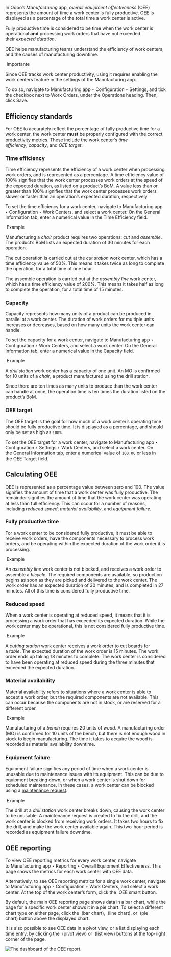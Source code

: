In Odoo’s _Manufacturing_ app, _overall equipment effectiveness_ (OEE) represents the amount of time a work center is fully productive. OEE is displayed as a percentage of the total time a work center is active.

Fully productive time is considered to be time when the work center is operational **and** processing work orders that have not exceeded their _expected duration_.

OEE helps manufacturing teams understand the efficiency of work centers, and the causes of manufacturing downtime.

 Importante

Since OEE tracks work center productivity, using it requires enabling the work centers feature in the settings of the Manufacturing app.

To do so, navigate to Manufacturing app ‣ Configuration ‣ Settings, and tick the checkbox next to Work Orders, under the Operations heading. Then, click Save.

## Efficiency standards[](https://www.odoo.com/documentation/17.0/es/applications/inventory_and_mrp/manufacturing/workflows/oee.html#efficiency-standards "Enlazar permanentemente con este título")

For OEE to accurately reflect the percentage of fully productive time for a work center, the work center **must** be properly configured with the correct productivity metrics. These include the work center’s _time efficiency_, _capacity_, and _OEE target_.

### Time efficiency[](https://www.odoo.com/documentation/17.0/es/applications/inventory_and_mrp/manufacturing/workflows/oee.html#time-efficiency "Enlazar permanentemente con este título")

Time efficiency represents the efficiency of a work center when processing work orders, and is represented as a percentage. A time efficiency value of 100% signifies that the work center processes work orders at the speed of the expected duration, as listed on a product’s BoM. A value less than or greater than 100% signifies that the work center processes work orders slower or faster than an operation’s expected duration, respectively.

To set the time efficiency for a work center, navigate to Manufacturing app ‣ Configuration ‣ Work Centers, and select a work center. On the General Information tab, enter a numerical value in the Time Efficiency field.

 Example

Manufacturing a _chair_ product requires two operations: _cut_ and _assemble_. The product’s BoM lists an expected duration of 30 minutes for each operation.

The cut operation is carried out at the _cut station_ work center, which has a time efficiency value of 50%. This means it takes twice as long to complete the operation, for a total time of one hour.

The assemble operation is carried out at the _assembly line_ work center, which has a time efficiency value of 200%. This means it takes half as long to complete the operation, for a total time of 15 minutes.

### Capacity[](https://www.odoo.com/documentation/17.0/es/applications/inventory_and_mrp/manufacturing/workflows/oee.html#capacity "Enlazar permanentemente con este título")

Capacity represents how many units of a product can be produced in parallel at a work center. The duration of work orders for multiple units increases or decreases, based on how many units the work center can handle.

To set the capacity for a work center, navigate to Manufacturing app ‣ Configuration ‣ Work Centers, and select a work center. On the General Information tab, enter a numerical value in the Capacity field.

 Example

A _drill station_ work center has a capacity of one unit. An MO is confirmed for 10 units of a _chair_, a product manufactured using the drill station.

Since there are ten times as many units to produce than the work center can handle at once, the operation time is ten times the duration listed on the product’s BoM.

### OEE target[](https://www.odoo.com/documentation/17.0/es/applications/inventory_and_mrp/manufacturing/workflows/oee.html#oee-target "Enlazar permanentemente con este título")

The OEE target is the goal for how much of a work center’s operating time should be fully productive time. It is displayed as a percentage, and should only be set as high as `100%`.

To set the OEE target for a work center, navigate to Manufacturing app ‣ Configuration ‣ Settings ‣ Work Centers, and select a work center. On the General Information tab, enter a numerical value of `100.00` or less in the OEE Target field.

## Calculating OEE[](https://www.odoo.com/documentation/17.0/es/applications/inventory_and_mrp/manufacturing/workflows/oee.html#calculating-oee "Enlazar permanentemente con este título")

OEE is represented as a percentage value between zero and 100. The value signifies the amount of time that a work center was fully productive. The remainder signifies the amount of time that the work center was operating at less than full efficiency. This can occur for a number of reasons, including _reduced speed_, _material availability_, and _equipment failure_.

### Fully productive time[](https://www.odoo.com/documentation/17.0/es/applications/inventory_and_mrp/manufacturing/workflows/oee.html#fully-productive-time "Enlazar permanentemente con este título")

For a work center to be considered fully productive, it must be able to receive work orders, have the components necessary to process work orders, and be operating within the expected duration of the work order it is processing.

 Example

An _assembly line_ work center is not blocked, and receives a work order to assemble a _bicycle_. The required components are available, so production begins as soon as they are picked and delivered to the work center. The work order has an expected duration of 30 minutes, and is completed in 27 minutes. All of this time is considered fully productive time.

### Reduced speed[](https://www.odoo.com/documentation/17.0/es/applications/inventory_and_mrp/manufacturing/workflows/oee.html#reduced-speed "Enlazar permanentemente con este título")

When a work center is operating at reduced speed, it means that it is processing a work order that has exceeded its expected duration. While the work center may be operational, this is not considered fully productive time.

 Example

A _cutting station_ work center receives a work order to cut boards for a _table_. The expected duration of the work order is 15 minutes. The work order ends up taking 18 minutes to complete. The work center is considered to have been operating at reduced speed during the three minutes that exceeded the expected duration.

### Material availability[](https://www.odoo.com/documentation/17.0/es/applications/inventory_and_mrp/manufacturing/workflows/oee.html#material-availability "Enlazar permanentemente con este título")

Material availability refers to situations where a work center is able to accept a work order, but the required components are not available. This can occur because the components are not in stock, or are reserved for a different order.

 Example

Manufacturing of a _bench_ requires 20 units of _wood_. A manufacturing order (MO) is confirmed for 10 units of the bench, but there is not enough wood in stock to begin manufacturing. The time it takes to acquire the wood is recorded as material availability downtime.

### Equipment failure[](https://www.odoo.com/documentation/17.0/es/applications/inventory_and_mrp/manufacturing/workflows/oee.html#equipment-failure "Enlazar permanentemente con este título")

Equipment failure signifies any period of time when a work center is unusable due to maintenance issues with its equipment. This can be due to equipment breaking down, or when a work center is shut down for scheduled maintenance. In these cases, a work center can be blocked using a [maintenance request](https://www.odoo.com/documentation/17.0/es/applications/inventory_and_mrp/maintenance/maintenance_requests.html).

 Example

The drill at a _drill station_ work center breaks down, causing the work center to be unusable. A maintenance request is created to fix the drill, and the work center is blocked from receiving work orders. It takes two hours to fix the drill, and make the work center available again. This two-hour period is recorded as equipment failure downtime.

## OEE reporting[](https://www.odoo.com/documentation/17.0/es/applications/inventory_and_mrp/manufacturing/workflows/oee.html#oee-reporting "Enlazar permanentemente con este título")

To view OEE reporting metrics for every work center, navigate to Manufacturing app ‣ Reporting ‣ Overall Equipment Effectiveness. This page shows the metrics for each work center with OEE data.

Alternatively, to see OEE reporting metrics for a single work center, navigate to Manufacturing app ‣ Configuration ‣ Work Centers, and select a work center. At the top of the work center’s form, click the  OEE smart button.

By default, the main OEE reporting page shows data in a bar chart, while the page for a specific work center shows it in a pie chart. To select a different chart type on either page, click the  (bar chart),  (line chart), or  (pie chart) button above the displayed chart.

It is also possible to see OEE data in a pivot view, or a list displaying each time entry, by clicking the  (pivot view) or  (list view) buttons at the top-right corner of the page.

![The dashboard of the OEE report.](https://www.odoo.com/documentation/17.0/es/_images/oee-report.png)